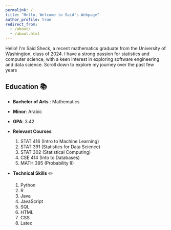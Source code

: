 ```yaml
---
permalink: /
title: "Hello, Welcome to Said's Webpage"
author_profile: true
redirect_from: 
  - /about/
  - /about.html
---
```


Hello! I'm Said Sheck, a recent mathematics graduate from the University of Washington, class of 2024. I have a strong passion for statistics and computer science, with a keen interest in exploring software engineering and data science. Scroll down to explore my journey over the past few years

## Education 📚
* **Bachelor of Arts** : Mathematics 
* **Minor**: Arabic
* **GPA**: 3.42
* **Relevant Courses**
  1. STAT 416 (Intro to Machine Learning)
  2. STAT 391 (Statistics for Data Science)
  3. STAT 302 (Statistical Computing)
  4. CSE 414 (Into to Databases)
  5. MATH 395 (Probability II)

* **Technical Skills** ✏️
  1. Python
  2. R
  3. Java
  4. JavaScript
  5. SQL
  6. HTML
  7. CSS
  8. Latex

